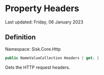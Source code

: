 # Property Headers
Last updated: Friday, 06 January 2023

## Definition
Namespace: Sisk.Core.Http

```csharp
public NameValueCollection Headers { get; }
```

Gets the HTTP request headers.


